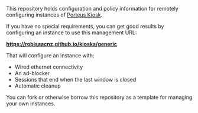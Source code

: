 This repository holds configuration and policy information for remotely configuring instances of [Porteus Kiosk](https://porteus-kiosk.org).

If you have no special requirements, you can get good results by configuring an instance to use this management URL:

**https://robisaacnz.github.io/kiosks/generic**

That will configure an instance with:
* Wired ethernet connectivity
* An ad-blocker
* Sessions that end when the last window is closed
* Automatic cleanup

You can fork or otherwise borrow this repository as a template for managing your own instances.

